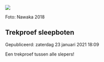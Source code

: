 






![](https://www.youtube.com/embed/yNDrr0zIGaI)


 Foto: Nawaka 2018
 

Trekproef sleepboten
---------------------





 Gepubliceerd: zaterdag 23 januari 2021 18:09
   




 Een trekproef tussen alle slepers!
 



  






